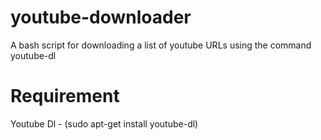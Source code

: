 youtube-downloader
==================

A bash script for downloading a list of youtube URLs using the command youtube-dl

Requirement
==========
Youtube Dl - (sudo apt-get install youtube-dl)

